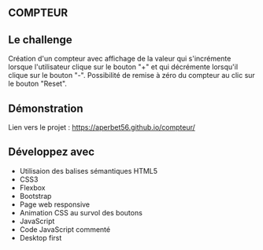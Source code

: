 ## COMPTEUR

## Le challenge

Création d'un compteur avec affichage de la valeur qui s'incrémente lorsque l'utilisateur clique sur le bouton "+" et qui décrémente lorsqu'il clique sur le bouton "-".
Possibilité de remise à zéro du compteur au clic sur le bouton "Reset".

## Démonstration

Lien vers le projet : https://aperbet56.github.io/compteur/

## Développez avec

- Utilisaion des balises sémantiques HTML5
- CSS3
- Flexbox
- Bootstrap
- Page web responsive
- Animation CSS au survol des boutons
- JavaScript
- Code JavaScript commenté
- Desktop first
